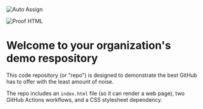 ![Auto Assign](https://github.com/tinytools-py/demo-repository/actions/workflows/auto-assign.yml/badge.svg)

![Proof HTML](https://github.com/tinytools-py/demo-repository/actions/workflows/proof-html.yml/badge.svg)

# Welcome to your organization's demo respository
This code repository (or "repo") is designed to demonstrate the best GitHub has to offer with the least amount of noise.

The repo includes an `index.html` file (so it can render a web page), two GitHub Actions workflows, and a CSS stylesheet dependency.

